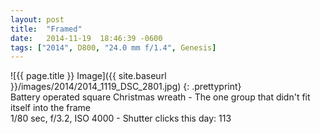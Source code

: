 ```yaml
---
layout: post
title:  "Framed"
date:   2014-11-19  18:46:39 -0600
tags: ["2014", D800, "24.0 mm f/1.4", Genesis]
---
```

![{{ page.title }} Image]({{ site.baseurl }}/images/2014/2014_1119_DSC_2801.jpg)
{: .prettyprint}  
Battery operated square Christmas wreath - The one group that didn't fit itself into the frame  
1/80 sec, f/3.2, ISO 4000 - Shutter clicks this day: 113